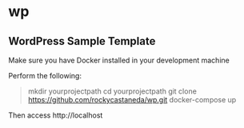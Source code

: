 # wp
## WordPress Sample Template

Make sure you have Docker installed in your development machine

Perform the following:

>mkdir yourprojectpath
>cd yourprojectpath
>git clone https://github.com/rockycastaneda/wp.git
>docker-compose up

Then access http://localhost

